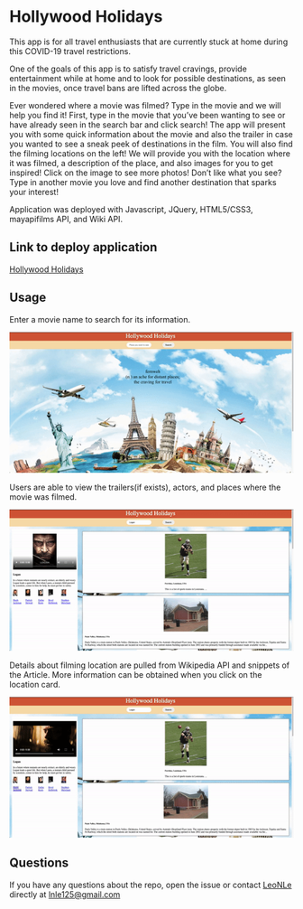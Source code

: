 # Hollywood Holidays
This app is for all travel enthusiasts that are currently stuck at home during this COVID-19 
travel restrictions.

One of the goals of this app is to satisfy travel cravings, provide entertainment while at home and
to look for possible destinations, as seen in the movies, once travel bans are lifted across the globe.

Ever wondered where a movie was filmed? Type in the movie and we will help you find it! First, type
in the movie that you’ve been wanting to see or have already seen in the search bar and click search!
The app will present you with some quick information about the movie and also the trailer in case you
wanted to see a sneak peek of destinations in the film. You will also find the filming locations on 
the left! We will provide you with the location where it was filmed, a description of the place, and 
also images for you to get inspired! Click on the image to see more photos! Don’t like what you see?
Type in another movie you love and find another destination that sparks your interest!

Application was deployed with Javascript, JQuery, HTML5/CSS3, mayapifilms API, and Wiki API.

## Link to deploy application
[Hollywood Holidays](https://leonle.github.io/Hollywood-Holidays/)


## Usage

Enter a movie name to search for its information.

![](./hh-search.gif)

Users are able to view the trailers(if exists), actors, and places where the movie was filmed.

![](./hh-movie.gif)

Details about filming location are pulled from Wikipedia API and snippets of the Article.
More information can be obtained when you click on the location card.

![](./hh-details.gif)

## Questions 

If you have any questions about the repo, open the issue or contact [LeoNLe](https://github.com/leoNle)
directly at lnle125@gmail.com




